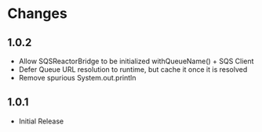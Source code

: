 # Changes


## 1.0.2
* Allow SQSReactorBridge to be initialized withQueueName() + SQS Client
* Defer Queue URL resolution to runtime, but cache it once it is resolved
* Remove spurious System.out.println

## 1.0.1

* Initial Release
